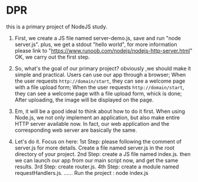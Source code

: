 # DPR
this is a primary project of NodeJS study.
1. First, we create a JS file named server-demo.js, save and run "node server.js". plus, we get a stdout "hello world", for more information please link to "https://www.runoob.com/nodejs/nodejs-http-server.html"
OK, we carry out the first step.

2. So, what's the goal of our primary project? obviously ,we should make it simple and practical.
Users can use our app through a browser;
When the user requests `http://domain/start`, they can see a welcome page with a file upload form;
When the user requests `http://domain/start`, they can see a welcome page with a file upload form, whick is done;
After uploading, the image will be displayed on the page.

3. Em, it will be a good ideal to think about how to do it first.
When using Node.js, we not only implement an application, but also make entire HTTP server available now. In fact, our web application and the corresponding web server are basically the same.

4. Let's do it.
Focus on here:
1st Step: please following the comment of server.js for more details.
Create a file named server.js in the root directory of your project.
2nd Step: create a JS file named index.js.
then we can launch our app from our main script now, and get the same results.
3rd Step: create router.js.
4th Step: create a module named requestHandlers.js.
......
Run the project :
node index.js
